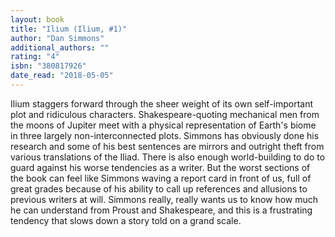 ```yaml
---
layout: book
title: "Ilium (Ilium, #1)"
author: "Dan Simmons"
additional_authors: ""
rating: "4"
isbn: "380817926"
date_read: "2018-05-05"
---
```


Ilium staggers forward through the sheer weight of its own self-important plot and ridiculous characters. Shakespeare-quoting mechanical men from the moons of Jupiter meet with a physical representation of Earth's biome in three largely non-interconnected plots. Simmons has obviously done his research and some of his best sentences are mirrors and outright theft from various translations of the Iliad. There is also enough world-building to do to guard against his worse tendencies as a writer. But the worst sections of the book can feel like Simmons waving a report card in front of us, full of great grades because of his ability to call up references and allusions to previous writers at will. Simmons really, really wants us to know how much he can understand from Proust and Shakespeare, and this is a frustrating tendency that slows down a story told on a grand scale.
